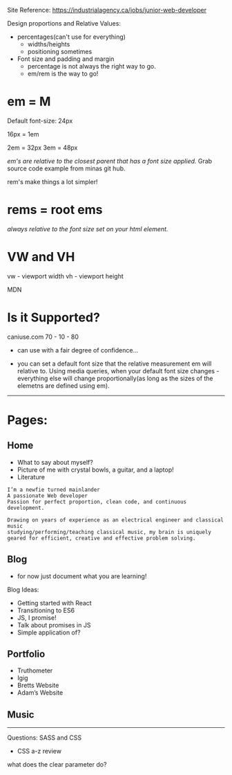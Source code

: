 Site Reference:
https://industrialagency.ca/jobs/junior-web-developer

Design proportions and Relative Values:
* percentages(can't use for everything)
	* widths/heights
	* positioning sometimes
* Font size and padding and margin
	* percentage is not always the right way to go.
	* em/rem is the way to go!

# em = M

Default font-size: 24px

16px = 1em

2em = 32px
3em = 48px

_em's are relative to the closest parent that has a font size applied._
Grab source code example from minas git hub.

rem's make things a lot simpler!

# rems = root ems

_always relative to the font size set on your html element._

# VW and VH
vw - viewport width
vh - viewport height

MDN

# Is it Supported?
caniuse.com
70 - 10 - 80
* can use with a fair degree of confidence...




* you can set a default font size that the relative measurement em will relative to. Using media queries, when your default font size changes - everything else will change proportionally(as long as the sizes of the elemetns are defined using em).

____

# Pages:

## Home
* What to say about myself?
* Picture of me with crystal bowls, a guitar, and a laptop!
* Literature
```
I’m a newfie turned mainlander
A passionate Web developer
Passion for perfect proportion, clean code, and continuous development.

Drawing on years of experience as an electrical engineer and classical music
studying/performing/teaching classical music, my brain is uniquely geared for efficient, creative and effective problem solving.
```

## Blog
* for now just document what you are learning!

Blog Ideas:
* Getting started with React
* Transitioning to ES6
* JS, I promise!
* Talk about promises in JS
* Simple application of?

## Portfolio
* Truthometer
* Igig
* Bretts Website
* Adam’s Website


## Music

____
Questions:
SASS and CSS
* CSS a-z review

what does the clear parameter do?
